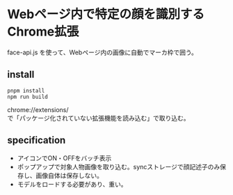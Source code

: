 # Webページ内で特定の顔を識別するChrome拡張
face-api.js を使って、Webページ内の画像に自動でマーカ枠で囲う。

## install

```
pnpm install
npm run build
```
chrome://extensions/  
で「パッケージ化されていない拡張機能を読み込む」で取り込む。


## specification

- アイコンでON・OFFをバッチ表示
- ポップアップで対象人物画像を取り込む。syncストレージで顔記述子のみ保存し、画像自体は保存しない。
- モデルをロードする必要があり、重い。